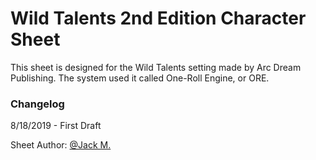 # Wild Talents 2nd Edition Character Sheet

This sheet is designed for the Wild Talents setting made by Arc Dream Publishing. The system used it called One-Roll Engine, or ORE.

### Changelog
8/18/2019 - First Draft


Sheet Author: [@Jack M.](https://app.roll20.net/users/329031/jack-m)